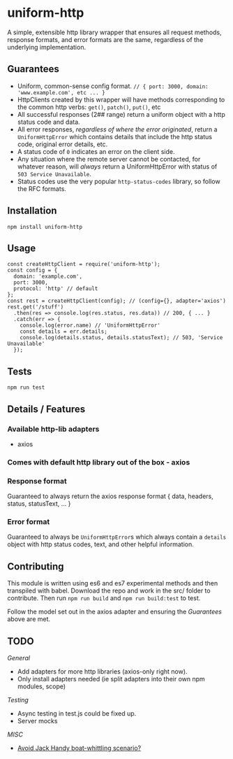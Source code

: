uniform-http
============

A simple, extensible http library wrapper that ensures all request methods, response formats, and error formats are the same, regardless of the underlying implementation.

## Guarantees
- Uniform, common-sense config format. `// { port: 3000, domain: 'www.example.com', etc ... }`
- HttpClients created by this wrapper will have methods corresponding to the common http verbs: `get()`, `patch()`, `put()`, etc
- All successful responses (2## range) return a uniform object with a http status code and data.
- All error responses, *regardless of where the error originated*, return a `UniformHttpError` which contains details that include the http status code, original error details, etc.
- A status code of `0` indicates an error on the client side.
- Any situation where the remote server cannot be contacted, for whatever reason, will *always* return a UniformHttpError with status of `503 Service Unavailable`. 
- Status codes use the very popular `http-status-codes` library, so follow the RFC formats.

## Installation

`npm install uniform-http`

## Usage

```
const createHttpClient = require('uniform-http');
const config = {
  domain: 'example.com',
  port: 3000,
  protocol: 'http' // default
};
const rest = createHttpClient(config); // (config={}, adapter='axios')
rest.get('/stuff')
  .then(res => console.log(res.status, res.data)) // 200, { ... }
  .catch(err => {
    console.log(error.name) // 'UniformHttpError'
    const details = err.details;
    console.log(details.status, details.statusText); // 503, 'Service Unavailable'
  });
```

## Tests

`npm run test`

## Details / Features

### Available http-lib adapters
- axios

### Comes with default http library out of the box - axios

### Response format
Guaranteed to always return the axios response format { data, headers, status, statusText, ... }

### Error format
Guaranteed to always be `UniformHttpError`s which always contain a `details` object with http status codes, text, and other helpful information.
                
## Contributing
This module is written using es6 and es7 experimental methods and then transpiled with babel. Download the repo and work in the src/ folder to contribute. Then run `npm run build` and `npm run build:test` to test.

Follow the model set out in the axios adapter and ensuring the *Guarantees* above are met.

## TODO
*General*
- Add adapters for more http libraries (axios-only right now).
- Only install adapters needed (ie split adapters into their own npm modules, scope)

*Testing*
- Async testing in test.js could be fixed up.
- Server mocks

*MISC*
- [Avoid Jack Handy boat-whittling scenario?](https://gist.github.com/bingotree/8926ea8437087733116c7c7374898299)
